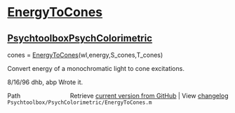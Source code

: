 # [EnergyToCones](EnergyToCones)
## [Psychtoolbox](Psychtoolbox)[PsychColorimetric](PsychColorimetric)

cones = [EnergyToCones](EnergyToCones)(wl,energy,S\_cones,T\_cones)  
  
Convert energy of a monochromatic light to cone excitations.  
  
8/16/96  dhb, abp  Wrote it.  




<div class="code_header" style="text-align:right;">
  <span style="float:left;">Path&nbsp;&nbsp;</span> <span class="counter">Retrieve <a href=
  "https://raw.github.com/Psychtoolbox-3/Psychtoolbox-3/beta/Psychtoolbox/PsychColorimetric/EnergyToCones.m">current version from GitHub</a> | View <a href=
  "https://github.com/Psychtoolbox-3/Psychtoolbox-3/commits/beta/Psychtoolbox/PsychColorimetric/EnergyToCones.m">changelog</a></span>
</div>
<div class="code">
  <code>Psychtoolbox/PsychColorimetric/EnergyToCones.m</code>
</div>

